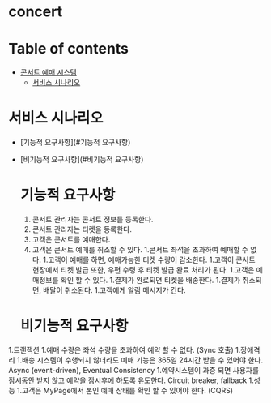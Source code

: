 # concert

# Table of contents

- [콘서트 예매 시스템](#---)
  - [서비스 시나리오](#서비스-시나리오)

# 서비스 시나리오
- [기능적 요구사항](#기능적 요구사항)
- [비기능적 요구사항](#비기능적 요구사항)

  # 기능적 요구사항
    1.  콘서트 관리자는 콘서트 정보를 등록한다.
    1.  콘서트 관리자는 티켓을 등록한다.
    1.  고객은 콘서트를 예매한다.
    1.  고객은 콘서트 예매를 취소할 수 있다.
1.콘서트 좌석을 초과하여 예매할 수 없다.
1.고객이 예매를 하면, 예매가능한 티켓 수량이 감소한다.
1.고객이 콘서트 현장에서 티켓 발급 또한, 우편 수령 후 티켓 발급 완료 처리가 된다.
1.고객은 예매정보를 확인 할 수 있다.
1.결제가 완료되면 티켓을 배송한다.
1.결제가 취소되면, 배달이 취소된다.
1.고객에게 알림 메시지가 간다.

  # 비기능적 요구사항
1.트랜잭션
  1.예매 수량은 좌석 수량을 초과하여 예약 할 수 없다. (Sync 호출)
1.장애격리
  1.배송 시스템이 수행되지 않더라도 예매 기능은 365일 24시간 받을 수 있어야 한다. Async (event-driven), Eventual Consistency
  1.예약시스템이 과중 되면 사용자를 잠시동안 받지 않고 예약을 잠시후에 하도록 유도한다. Circuit breaker, fallback
1.성능
  1.고객은 MyPage에서 본인 예매 상태를 확인 할 수 있어야 한다. (CQRS)
